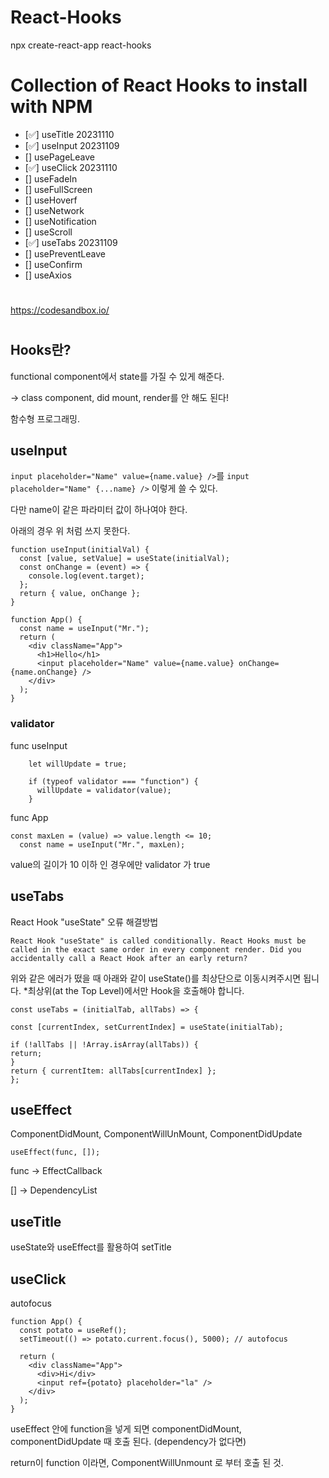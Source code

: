 # React-Hooks

npx create-react-app react-hooks

# Collection of React Hooks to install with NPM
- [✅] useTitle         20231110
- [✅] useInput         20231109
- [] usePageLeave
- [✅] useClick         20231110
- [] useFadeIn
- [] useFullScreen
- [] useHoverf 
- [] useNetwork
- [] useNotification
- [] useScroll
- [✅] useTabs          20231109
- [] usePreventLeave
- [] useConfirm
- [] useAxios

#

https://codesandbox.io/


#

## Hooks란?

functional component에서 state를 가질 수 있게 해준다.

-> class component, did mount, render를 안 해도 된다!

함수형 프로그래밍.

## useInput

`input placeholder="Name" value={name.value} />`를 
`input placeholder="Name" {...name} />` 이렇게 쓸 수 있다.

다만 name이 같은 파라미터 값이 하나여야 한다.

아래의 경우 위 처럼 쓰지 못한다.
```
function useInput(initialVal) {
  const [value, setValue] = useState(initialVal);
  const onChange = (event) => {
    console.log(event.target);
  };
  return { value, onChange };
}

function App() {
  const name = useInput("Mr.");
  return (
    <div className="App">
      <h1>Hello</h1>
      <input placeholder="Name" value={name.value} onChange={name.onChange} />
    </div>
  );
}
```

### validator

func useInput
```
    let willUpdate = true;

    if (typeof validator === "function") {
      willUpdate = validator(value);
    }
```

func App
```
const maxLen = (value) => value.length <= 10;
  const name = useInput("Mr.", maxLen);
```

value의 길이가 10 이하 인 경우에만 validator 가 true

## useTabs

React Hook "useState" 오류 해결방법
```
React Hook "useState" is called conditionally. React Hooks must be called in the exact same order in every component render. Did you accidentally call a React Hook after an early return?
```

위와 같은 에러가 떴을 때 아래와 같이 useState()를 최상단으로 이동시켜주시면 됩니다.
*최상위(at the Top Level)에서만 Hook을 호출해야 합니다.
```
const useTabs = (initialTab, allTabs) => {

const [currentIndex, setCurrentIndex] = useState(initialTab);

if (!allTabs || !Array.isArray(allTabs)) {
return;
}
return { currentItem: allTabs[currentIndex] };
};
```

## useEffect

ComponentDidMount, ComponentWillUnMount, ComponentDidUpdate

`useEffect(func, []);`

func -> EffectCallback

[] -> DependencyList

## useTitle

useState와 useEffect를 활용하여 setTitle


## useClick

autofocus
```
function App() {
  const potato = useRef();
  setTimeout(() => potato.current.focus(), 5000); // autofocus

  return (
    <div className="App">
      <div>Hi</div>
      <input ref={potato} placeholder="la" />
    </div>
  );
}
```

useEffect 안에 function을 넣게 되면 componentDidMount, componentDidUpdate 때 호출 된다. (dependency가 없다면)

return이 function 이라면, ComponentWillUnmount 로 부터 호출 된 것.
